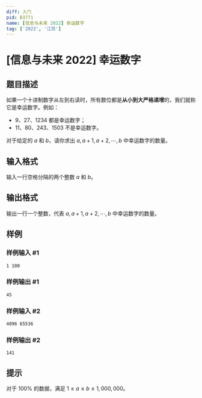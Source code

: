 ```yaml
---
diff: 入门
pid: B3771
name: [信息与未来 2022] 幸运数字
tag: ['2022', '江苏']
---
```

# [信息与未来 2022] 幸运数字
## 题目描述

如果一个十进制数字从左到右读时，所有数位都是**从小到大严格递增**的，我们就称它是幸运数字。例如：

- $9$、$27$、$1234$ 都是幸运数字；
- $11$、$80$、$243$、$1503$ 不是幸运数字。

对于给定的 $a$ 和 $b$，请你求出 $a,a+1,a+2,\cdots,b$ 中幸运数字的数量。
## 输入格式

输入一行空格分隔的两个整数 $a$ 和 $b$。
## 输出格式

输出一行一个整数，代表 $a,a+1,a+2,\cdots,b$ 中幸运数字的数量。
## 样例

### 样例输入 #1
```
1 100
```
### 样例输出 #1
```
45
```
### 样例输入 #2
```
4096 65536
```
### 样例输出 #2
```
141
```
## 提示

对于 $100\%$ 的数据，满足 $1\leq a\leq b\leq 1,000,000$。
